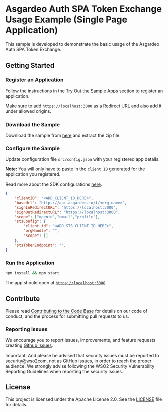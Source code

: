 # Asgardeo Auth SPA Token Exchange Usage Example (Single Page Application)

This sample is developed to demonstrate the basic usage of the Asgardeo Auth SPA Token Exchange.

## Getting Started

### Register an Application

Follow the instructions in the [Try Out the Sample Apps](../../README.md#try-out-the-sample-apps) section to register an application.

Make sure to add `https://localhost:3000` as a Redirect URL and also add it under allowed origins. 

### Download the Sample

Download the sample from [here](https://github.com/asgardeo/asgardeo-auth-spa-token-exchange/releases/latest/download/asgardeo-react-app.zip) and extract the zip file.

### Configure the Sample

Update configuration file `src/config.json` with your registered app details.

**Note:** You will only have to paste in the `client ID` generated for the application you registered.

Read more about the SDK configurations [here](../../README.md#authprovider).

```json
{
    "clientID": "<ADD_CLIENT_ID_HERE>",
    "baseUrl": "https://api.asgardeo.io/t/<org_name>",
    "signInRedirectURL": "https://localhost:3000",
    "signOutRedirectURL": "https://localhost:3000",
    "scope": ["openid","email","profile"],
    "stsConfig": {
        "client_id": "<ADD_STS_CLIENT_ID_HERE>",
        "orgHandle": "",
        "scope": []
    },
    "stsTokenEndpoint": "",
}
```

### Run the Application

```bash
npm install && npm start
```
The app should open at [`https://localhost:3000`](https://localhost:3000)

## Contribute

Please read [Contributing to the Code Base](http://wso2.github.io/) for details on our code of conduct, and the process for submitting pull requests to us.

### Reporting Issues

We encourage you to report issues, improvements, and feature requests creating [Github Issues](https://github.com/asgardeo/asgardeo-auth-spa-token-exchange/issues).

Important: And please be advised that security issues must be reported to security@wso2com, not as GitHub issues, in order to reach the proper audience. We strongly advise following the WSO2 Security Vulnerability Reporting Guidelines when reporting the security issues.

## License

This project is licensed under the Apache License 2.0. See the [LICENSE](../../LICENSE) file for details.
